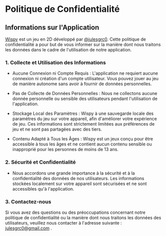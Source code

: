 # Politique de Confidentialité

## Informations sur l'Application

[Wispy](https://github.com/julesgrc0/wispy) est un jeu en 2D développé par [@julesgrc0](https://github.com/julesgrc0). Cette politique de confidentialité a pour but de vous informer sur la manière dont nous traitons les données dans le cadre de l'utilisation de notre application.

### 1. Collecte et Utilisation des Informations

- Aucune Connexion ni Compte Requis : L'application ne requiert aucune connexion ni création d'un compte utilisateur. Vous pouvez jouer au jeu de manière autonome sans avoir à fournir de données personnelles.

- Pas de Collecte de Données Personnelles : Nous ne collectons aucune donnée personnelle ou sensible des utilisateurs pendant l'utilisation de l'application.

- Stockage Local des Paramètres : Wispy à une sauvegarde locale des paramètres du jeu sur votre appareil, afin d'améliorer votre expérience de jeu. Ces informations sont strictement limitées aux préférences de jeu et ne sont pas partagées avec des tiers.

- Contenu Adapté à Tous les Âges : Wispy est un jeux conçu pour être accessible à tous les âges et ne contient aucun contenu sensible ou inapproprié pour les personnes de moins de 13 ans.

### 2. Sécurité et Confidentialité

- Nous accordons une grande importance à la sécurité et à la confidentialité des données de nos utilisateurs. Les informations stockées localement sur votre appareil sont sécurisées et ne sont accessibles qu'à l'application.

### 3. Contactez-nous

Si vous avez des questions ou des préoccupations concernant notre politique de confidentialité ou la manière dont nous traitons les données des utilisateurs, veuillez nous contacter à l'adresse suivante : [julesgrc0@gmail.com](mailto:julesgrc0@gmail.com) .